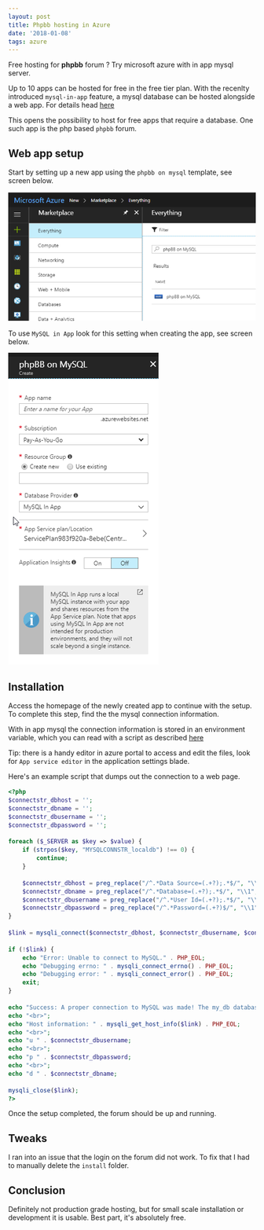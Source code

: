 ```yaml
---
layout: post
title: Phpbb hosting in Azure
date: '2018-01-08'
tags: azure
---
```



Free hosting for **phpbb** forum ? Try microsoft azure with in app mysql server.


Up to 10 apps can be hosted for free in the free tier plan. With the recenlty introduced `mysql-in-app` feature, a mysql database can be hosted alongside a web app. For details head [here](https://blogs.msdn.microsoft.com/appserviceteam/2017/03/06/announcing-general-availability-for-mysql-in-app/)


This opens the possibility to host for free apps that require a database. One such app is the php based `phpbb` forum.


## Web app setup

Start by setting up a new app using the `phpbb on mysql` template, see screen below. 

![placeholder](/public/azure/phpbb1.png "phpbb on mysql")

To use `MySQL in App` look for this setting when creating the app, see screen below. 

![placeholder](/public/azure/phpbb2.png "in app mysql")


## Installation

Access the homepage of the newly created app to continue with the setup. To complete this step, find the the mysql connection information.

With in app mysql the connection information is stored in an environment variable, which you can read with a script as described [here](https://blogs.msdn.microsoft.com/appserviceteam/2016/08/18/announcing-mysql-in-app-preview-for-web-apps/)


Tip: there is a handy editor in azure portal to access and edit the files, look for `App service editor` in the application settings blade.

Here's an example script that dumps out the connection to a web page.


```php
<?php
$connectstr_dbhost = '';
$connectstr_dbname = '';
$connectstr_dbusername = '';
$connectstr_dbpassword = '';

foreach ($_SERVER as $key => $value) {
    if (strpos($key, "MYSQLCONNSTR_localdb") !== 0) {
        continue;
    }
    
    $connectstr_dbhost = preg_replace("/^.*Data Source=(.+?);.*$/", "\\1", $value);
    $connectstr_dbname = preg_replace("/^.*Database=(.+?);.*$/", "\\1", $value);
    $connectstr_dbusername = preg_replace("/^.*User Id=(.+?);.*$/", "\\1", $value);
    $connectstr_dbpassword = preg_replace("/^.*Password=(.+?)$/", "\\1", $value);
}

$link = mysqli_connect($connectstr_dbhost, $connectstr_dbusername, $connectstr_dbpassword,$connectstr_dbname);

if (!$link) {
    echo "Error: Unable to connect to MySQL." . PHP_EOL;
    echo "Debugging errno: " . mysqli_connect_errno() . PHP_EOL;
    echo "Debugging error: " . mysqli_connect_error() . PHP_EOL;
    exit;
}

echo "Success: A proper connection to MySQL was made! The my_db database is great." . PHP_EOL;
echo "<br>";
echo "Host information: " . mysqli_get_host_info($link) . PHP_EOL;
echo "<br>";
echo "u " . $connectstr_dbusername;
echo "<br>";
echo "p " . $connectstr_dbpassword;
echo "<br>";
echo "d " . $connectstr_dbname;

mysqli_close($link);
?>
```

Once the setup completed, the forum should be up and running.

## Tweaks 

I ran into an issue that the login on the forum did not work. To fix that I had to manually delete the `install` folder. 


## Conclusion

Definitely not production grade hosting, but for small scale installation or development it is usable. Best part, it's absolutely free. 




